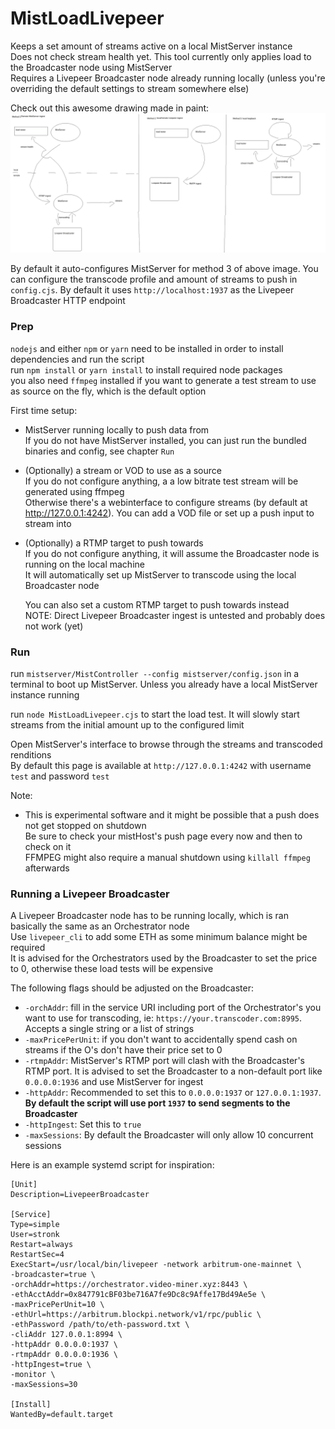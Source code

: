 # MistLoadLivepeer
Keeps a set amount of streams active on a local MistServer instance \
Does not check stream health yet. This tool currently only applies load to the Broadcaster node using MistServer \
Requires a Livepeer Broadcaster node already running locally (unless you're overriding the default settings to stream somewhere else)

Check out this awesome drawing made in paint:
![secrets](https://github.com/stronk-dev/MistLoadLivepeer/blob/master/images/secrets.png)


By default it auto-configures MistServer for method 3 of above image. You can configure the transcode profile and amount of streams to push in `config.cjs`. By default it uses `http://localhost:1937` as the Livepeer Broadcaster HTTP endpoint

### Prep
`nodejs` and either `npm` or `yarn` need to be installed in order to install dependencies and run the script \
run `npm install` or `yarn install` to install required node packages \
you also need `ffmpeg` installed if you want to generate a test stream to use as source on the fly, which is the default option

First time setup: 
  - MistServer running locally to push data from \
    If you do not have MistServer installed, you can just run the bundled binaries and config, see chapter `Run`

  - (Optionally) a stream or VOD to use as a source \
    If you do not configure anything, a a low bitrate test stream will be generated using ffmpeg \
    Otherwise there's a webinterface to configure streams (by default at http://127.0.0.1:4242). You can add a VOD file or set up a push input to stream into

  - (Optionally) a RTMP target to push towards \
    If you do not configure anything, it will assume the Broadcaster node is running on the local machine \
    It will automatically set up MistServer to transcode using the local Broadcaster node

    You can also set a custom RTMP target to push towards instead \
    NOTE: Direct Livepeer Broadcaster ingest is untested and probably does not work (yet)
  
### Run
run `mistserver/MistController --config mistserver/config.json` in a terminal to boot up MistServer. Unless you already have a local MistServer instance running


run `node MistLoadLivepeer.cjs` to start the load test. It will slowly start streams from the initial amount up to the configured limit

Open MistServer's interface to browse through the streams and transcoded renditions \
By default this page is available at `http://127.0.0.1:4242` with username `test` and password `test` 

Note:
  - This is experimental software and it might be possible that a push does not get stopped on shutdown \
    Be sure to check your mistHost's push page every now and then to check on it \
    FFMPEG might also require a manual shutdown using `killall ffmpeg` afterwards

### Running a Livepeer Broadcaster
A Livepeer Broadcaster node has to be running locally, which is ran basically the same as an Orchestrator node \
Use `livepeer_cli` to add some ETH as some minimum balance might be required \
It is advised for the Orchestrators used by the Broadcaster to set the price to 0, otherwise these load tests will be expensive

The following flags should be adjusted on the Broadcaster:
- `-orchAddr`: fill in the service URI including port of the Orchestrator's you want to use for transcoding, ie: `https://your.transcoder.com:8995`. Accepts a single string or a list of strings
- `-maxPricePerUnit`: if you don't want to accidentally spend cash on streams if the O's don't have their price set to 0
- `-rtmpAddr`: MistServer's RTMP port will clash with the Broadcaster's RTMP port. It is advised to set the Broadcaster to a non-default port like `0.0.0.0:1936` and use MistServer for ingest
- `-httpAddr`: Recommended to set this to `0.0.0.0:1937` or `127.0.0.1:1937`. **By default the script will use port `1937` to send segments to the Broadcaster**
- `-httpIngest`: Set this to `true`
- `-maxSessions`: By default the Broadcaster will only allow 10 concurrent sessions

Here is an example systemd script for inspiration:
```
[Unit]
Description=LivepeerBroadcaster

[Service]
Type=simple
User=stronk
Restart=always
RestartSec=4
ExecStart=/usr/local/bin/livepeer -network arbitrum-one-mainnet \
-broadcaster=true \
-orchAddr=https://orchestrator.video-miner.xyz:8443 \
-ethAcctAddr=0x847791cBF03be716A7fe9Dc8c9Affe17Bd49Ae5e \
-maxPricePerUnit=10 \
-ethUrl=https://arbitrum.blockpi.network/v1/rpc/public \
-ethPassword /path/to/eth-password.txt \
-cliAddr 127.0.0.1:8994 \
-httpAddr 0.0.0.0:1937 \
-rtmpAddr 0.0.0.0:1936 \
-httpIngest=true \
-monitor \
-maxSessions=30

[Install]
WantedBy=default.target
```